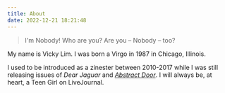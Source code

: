 ```yaml
---
title: About
date: 2022-12-21 18:21:48
---
```


> I'm Nobody! Who are you?
Are you – Nobody – too?

My name is Vicky Lim. I was born a Virgo in 1987 in Chicago, Illinois.

I used to be introduced as a zinester between 2010-2017 while I was still releasing issues of _Dear Jaguar_ and [_Abstract Door_](https://vickylim.com/abstract-door-zine). I will always be, at heart, a Teen Girl on LiveJournal.